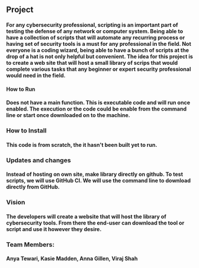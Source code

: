 ## Project 

#### For any cybersecurity professional, scripting is an important part of testing the defense of any network or computer system. Being able to have a collection of scripts that will automate any recurring process or having set of security tools is a must for any professional in the field. Not everyone is a coding wizard, being able to have a bunch of scripts at the drop of a hat is not only helpful but convenient. The idea for this project is to create a web site that will host a small library of scrips that would complete various tasks that any beginner or expert security professional would need in the field.

#### How to Run
#### Does not have a main function. This is executable code and will run once enabled. The execution or the code could be enable from the command line or start once downloaded on to the machine.

### How to Install
#### This code is from scratch, the it hasn't been built yet to run.

### Updates and changes
#### Instead of hosting on own site, make library directly on github. To test scripts, we will use GitHub CI. We will use the command line to download directly from GitHub. 

### Vision
#### The developers will create a website that will host the library of cybersecurity tools. From there the end-user can download the tool or script and use it however they desire.

### Team Members:
#### Anya Tewari, Kasie Madden, Anna Gillen, Viraj Shah
